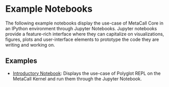 # Example Notebooks

The following example notebooks display the use-case of MetaCall Core in an IPython environment through Jupyter Notebooks. Jupyter notebooks provide a feature-rich interface where they can capitalize on visualizations, figures, plots and user-interface elements to prototype the code they are writing and working on.

## Examples

- [Introductory Notebook](01-Introduction-MetaCall-Jupyter-Notebook.ipynb): Displays the use-case of Polyglot REPL on the MetaCall Kernel and run them through the Jupyter Notebook.
